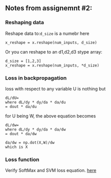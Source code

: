 ## Notes from assignemnt #2:


### Reshaping data

Reshape data to:`d_size` is a numebr here 

```
x_reshape = x.reshape(num_inputs, d_size)
```

Or you can reshape to an d1,d2,d3 stype array:

```
d_size = [1,2,3]
x_reshape = x.reshape(num_inputs, *d_size)
``` 

### Loss in backpropagation
loss with respect to any variable U is  nothing but 

```
dL/dU= 
where dL/dy * dy/da * da/du 
= dout * da/du
```

for U being W, the above equation becomes

```
dL/dw= 
where dL/dy * dy/da * da/dw 
= dout * da/dw

da/dw = np.dot(X,W)/dw 
which is X
```

### Loss function

Verify SoftMax and SVM loss equation. [here](https://github.com/kapild/deeplearning/blob/cs231n_cov_nets/cs231n_cov_nets/assignment2/cs231n/layers.py#L506)